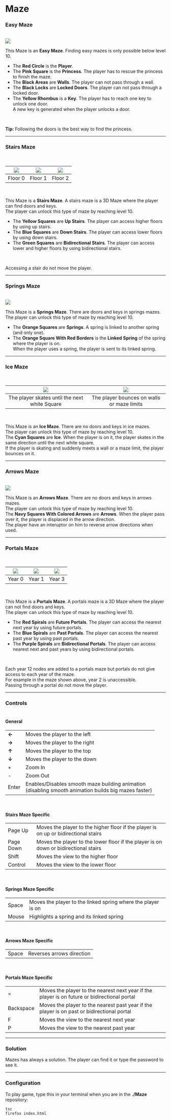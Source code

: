 # Maze

### Easy Maze

</br>

<img src="/media/images/easymaze.png">

</br>

This Maze is an <b>Easy Maze</b>. Finding easy mazes is only possible below level 10.
* The <b>Red Circle</b> is the <b>Player</b>.
* The <b>Pink Square</b> is the <b>Princess</b>. The player has to rescue the princess to finish the maze.
* The <b>Black Areas</b> are <b>Walls</b>. The player can not pass through a wall.
* The <b>Black Locks</b> are <b>Locked Doors</b>. The player can not pass through a locked door.
* The <b>Yellow Rhombus</b> is a <b>Key</b>. The player has to reach one key to unlock one door.</br>A new key is generated when the player unlocks a door.

</br>

<b>Tip:</b> Following the doors is the best way to find the princess.</br>

---

### Stairs Maze

</br>

|<img src="/media/images/stairsmaze_floor0.png"/>|<img src="/media/images/stairsmaze_floor1.png"/>|<img src="/media/images/stairsmaze_floor2.png"/>|
|:------------:|:-------------:|:-----------:|
| Floor 0 | Floor 1 | Floor 2 |

</br>

This Maze is a <b>Stairs Maze</b>. A stairs maze is a 3D Maze where the player can find doors and keys.</br>
The player can unlock this type of maze by reaching level 10.
* The <b>Yellow Squares</b> are <b>Up Stairs</b>. The player can access higher floors by using up stairs.
* The <b>Blue Squares</b> are <b>Down Stairs</b>. The player can access lower floors by using down stairs.
* The <b>Green Squares</b> are <b>Bidirectional Stairs</b>. The player can access lower and higher floors by using bidirectional stairs.

</br>

Accessing a stair do not move the player.

---

### Springs Maze

</br>

<img src="/media/images/springsmaze.png">

</br>

This Maze is a <b>Springs Maze</b>. There are doors and keys in springs mazes.</br>
The player can unlock this type of maze by reaching level 10.
* The <b>Orange Squares</b> are <b>Springs</b>. A spring is linked to another spring (and only one).
* The <b>Orange Square With Red Borders</b> is the <b>Linked Spring</b> of the spring where the player is on.</br>
When the player uses a spring, the player is sent to its linked spring. 

---

### Ice Maze

</br>

|<img src="/media/images/icemaze_skating.gif"/>|<img src="/media/images/icemaze_bouncing.gif"/>|
|:------------:|:-------------:|
| The player skates until the next white Square | The player bounces on walls or maze limits |

</br>

This Maze is an <b>Ice Maze</b>. There are no doors and keys in ice mazes.</br>
The player can unlock this type of maze by reaching level 10.</br>
The <b>Cyan Squares</b> are <b>Ice</b>. When the player is on it, the player skates in the same direction until the next white square.</br>
If the player is skating and suddenly meets a wall or a maze limit, the player bounces on it.</br>

---

### Arrows Maze

</br>

<img src="/media/images/arrowsmaze.png">

</br>

This Maze is an <b>Arrows Maze</b>. There are no doors and keys in arrows mazes.</br>
The player can unlock this type of maze by reaching level 10.</br>
The <b>Navy Squares With Colored Arrows</b> are <b>Arrows</b>. When the player pass over it, the player is displaced in the arrow direction.</br>
The player have an interuptor on him to reverse arrow directions when used.</br>

---

### Portals Maze

</br>

|<img src="/media/images/portalsmaze_year0.png"/>|<img src="/media/images/portalsmaze_year2.png"/>|<img src="/media/images/portalsmaze_year3.png"/>|
|:------------:|:-------------:|:-----------:|
| Year 0 | Year 1 | Year 3 |

</br>

This Maze is a <b>Portals Maze</b>. A portals maze is a 3D Maze where the player can not find doors and keys.</br>
The player can unlock this type of maze by reaching level 10.
* The <b>Red Spirals</b> are <b>Future Portals</b>. The player can access the nearest next year by using future portals.
* The <b>Blue Spirals</b> are <b>Past Portals</b>. The player can access the nearest past year by using past portals.
* The <b>Purple Spirals</b> are <b>Bidirectional Portals</b>. The player can access nearest next and past years by using bidirectional portals.

</br>

Each year 12 nodes are added to a portals maze but portals do not give access to each year of the maze.</br> 
For example in the maze shown above, year 2 is unaccessible.</br> 
Passing through a portal do not move the player.

---

### Controls</br></br>

#### General

<table>
  <tr>
    <td><b> ← </b></td>
    <td> Moves the player to the left </td>
  </tr>
  <tr>
    <td><b> → </b></td>
    <td> Moves the player to the right </td>
  </tr>
  <tr>
    <td><b> ↑ </b></td>
    <td> Moves the player to the top </td>
  </tr>
  <tr>
    <td><b> ↓ </b></td>
    <td> Moves the player to the down </td>
  </tr>
  <tr>
    <td> + </td>
    <td> Zoom In </td>
  </tr>
  <tr>
    <td> - </td>
    <td> Zoom Out </td>
  </tr>
  <tr>
    <td> Enter </td>
    <td> Enables/Disables smooth maze building animation</br>(disabling smooth animation builds big mazes faster) </td>
  </tr>
</table>

</br>

#### Stairs Maze Specific

<table>
  <tr>
    <td> Page Up </td>
    <td> Moves the player to the higher floor if the player is on up or bidirectional stairs </td>
  </tr>
  <tr>
    <td> Page Down </td>
    <td> Moves the player to the lower floor if the player is on down or bidirectional stairs </td>
  </tr>
  <tr>
    <td> Shift </td>
    <td> Moves the view to the higher floor </td>
  </tr>
  <tr>
    <td> Control </td>
    <td> Moves the view to the lower floor </td>
  </tr>
</table>

</br>

#### Springs Maze Specific

<table>
  <tr>
    <td> Space </td>
    <td> Moves the player to the linked spring where the player is on </td>
  </tr>
  <tr>
    <td> Mouse </td>
    <td> Highlights a spring and its linked spring </td>
  </tr>
</table>

</br>

#### Arrows Maze Specific

<table>
  <tr>
    <td> Space </td>
    <td> Reverses arrows direction </td>
  </tr>
</table>

</br>

#### Portals Maze Specific

<table>
  <tr>
    <td> = </td>
    <td> Moves the player to the nearest next year if the player is on future or bidirectional portal </td>
  </tr>
  <tr>
    <td> Backspace </td>
    <td> Moves the player to the nearest past year if the player is on past or bidirectional portal </td>
  </tr>
  <tr>
    <td> F </td>
    <td> Moves the view to the nearest next year </td>
  </tr>
  <tr>
    <td> P </td>
    <td> Moves the view to the nearest past year </td>
  </tr>
</table>
 
---

### Solution

Mazes has always a solution. The player can find it or type the password to see it.

---

### Configuration

To play game, type this in your terminal when you are in the <b>./Maze</b> repository:</br>
```sh
tsc
firefox index.html
```
